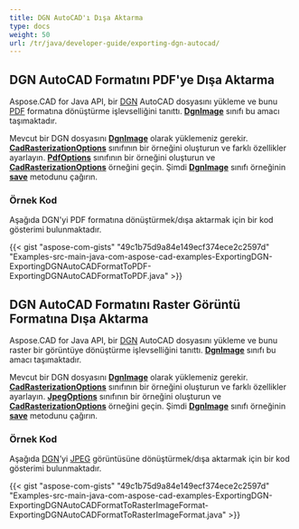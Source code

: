 ```yaml
---
title: DGN AutoCAD'ı Dışa Aktarma
type: docs
weight: 50
url: /tr/java/developer-guide/exporting-dgn-autocad/
---
```


## **DGN AutoCAD Formatını PDF'ye Dışa Aktarma**

Aspose.CAD for Java API, bir [DGN](https://docs.fileformat.com/cad/dgn/) AutoCAD dosyasını yükleme ve bunu [PDF](https://docs.fileformat.com/pdf/) formatına dönüştürme işlevselliğini tanıttı. [**DgnImage**](https://reference.aspose.com/cad/java/com.aspose.cad.fileformats.dgn/DgnImage) sınıfı bu amacı taşımaktadır.

Mevcut bir DGN dosyasını [**DgnImage**](https://reference.aspose.com/cad/java/com.aspose.cad.fileformats.dgn/DgnImage) olarak yüklemeniz gerekir. [**CadRasterizationOptions**](https://reference.aspose.com/cad/java/com.aspose.cad.imageoptions/CadRasterizationOptions) sınıfının bir örneğini oluşturun ve farklı özellikler ayarlayın. [**PdfOptions**](https://reference.aspose.com/cad/java/com.aspose.cad.imageoptions/pdfoptions) sınıfının bir örneğini oluşturun ve [**CadRasterizationOptions**](https://reference.aspose.com/cad/java/com.aspose.cad.imageoptions/CadRasterizationOptions) örneğini geçin. Şimdi [**DgnImage**](https://reference.aspose.com/cad/java/com.aspose.cad.fileformats.dgn/DgnImage) sınıfı örneğinin [**save**](https://reference.aspose.com/cad/java/com.aspose.cad/Image#save--) metodunu çağırın.

### Örnek Kod

Aşağıda DGN'yi PDF formatına dönüştürmek/dışa aktarmak için bir kod gösterimi bulunmaktadır.

{{< gist "aspose-com-gists" "49c1b75d9a84e149ecf374ece2c2597d" "Examples-src-main-java-com-aspose-cad-examples-ExportingDGN-ExportingDGNAutoCADFormatToPDF-ExportingDGNAutoCADFormatToPDF.java" >}}

## **DGN AutoCAD Formatını Raster Görüntü Formatına Dışa Aktarma**

Aspose.CAD for Java API, bir [DGN](https://docs.fileformat.com/cad/dgn/) AutoCAD dosyasını yükleme ve bunu raster bir görüntüye dönüştürme işlevselliğini tanıttı. [**DgnImage**](https://reference.aspose.com/cad/java/com.aspose.cad.fileformats.dgn/DgnImage) sınıfı bu amacı taşımaktadır.

Mevcut bir DGN dosyasını [**DgnImage**](https://reference.aspose.com/cad/java/com.aspose.cad.fileformats.dgn/DgnImage) olarak yüklemeniz gerekir. [**CadRasterizationOptions**](https://reference.aspose.com/cad/java/com.aspose.cad.imageoptions/CadRasterizationOptions) sınıfının bir örneğini oluşturun ve farklı özellikler ayarlayın. [**JpegOptions**](https://reference.aspose.com/cad/java/com.aspose.cad.imageoptions/JpegOptions) sınıfının bir örneğini oluşturun ve [**CadRasterizationOptions**](https://reference.aspose.com/cad/java/com.aspose.cad.imageoptions/CadRasterizationOptions) örneğini geçin. Şimdi [**DgnImage**](https://reference.aspose.com/cad/java/com.aspose.cad.fileformats.dgn/DgnImage) sınıfı örneğinin [**save**](https://reference.aspose.com/cad/java/com.aspose.cad/Image#save--) metodunu çağırın.

### Örnek Kod

Aşağıda [DGN](https://docs.fileformat.com/cad/dgn/)’yi [JPEG](https://docs.fileformat.com/image/jpeg/) görüntüsüne dönüştürmek/dışa aktarmak için bir kod gösterimi bulunmaktadır.

{{< gist "aspose-com-gists" "49c1b75d9a84e149ecf374ece2c2597d" "Examples-src-main-java-com-aspose-cad-examples-ExportingDGN-ExportingDGNAutoCADFormatToRasterImageFormat-ExportingDGNAutoCADFormatToRasterImageFormat.java" >}}
